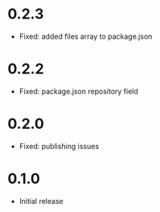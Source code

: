 # 0.2.3

-   Fixed: added files array to package.json

# 0.2.2

-   Fixed: package.json repository field

# 0.2.0

-   Fixed: publishing issues

# 0.1.0

-   Initial release
